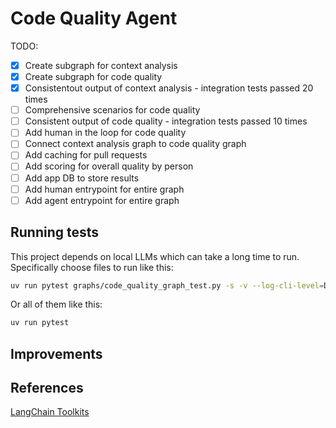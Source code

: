 # Code Quality Agent

TODO:
- [x] Create subgraph for context analysis
- [x] Create subgraph for code quality
- [x] Consistentout output of context analysis - integration tests passed 20 times
- [ ] Comprehensive scenarios for code quality
- [ ] Consistent output of code quality - integration tests passed 10 times
- [ ] Add human in the loop for code quality
- [ ] Connect context analysis graph to code quality graph
- [ ] Add caching for pull requests
- [ ] Add scoring for overall quality by person
- [ ] Add app DB to store results
- [ ] Add human entrypoint for entire graph
- [ ] Add agent entrypoint for entire graph

## Running tests
This project depends on local LLMs which can take a long time to run.
Specifically choose files to run like this:
```bash
uv run pytest graphs/code_quality_graph_test.py -s -v --log-cli-level=DEBUG
```

Or all of them like this:
```bash
uv run pytest
```

## Improvements

## References
[LangChain Toolkits](https://python.langchain.com/docs/integrations/tools/)
